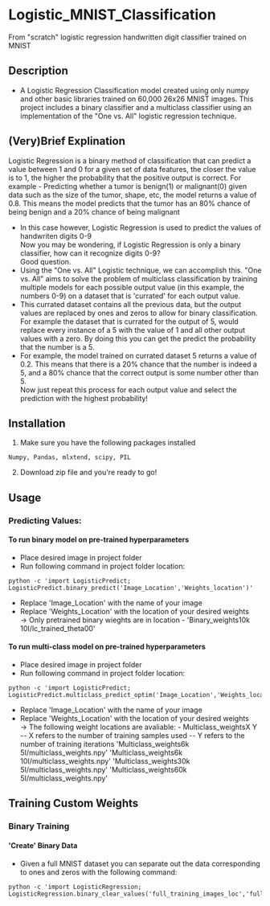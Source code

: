 # Logistic_MNIST_Classification
From "scratch" logistic regression handwritten digit classifier trained on MNIST
## Description
- A Logistic Regression Classification model created using only numpy and other basic libraries trained on 60,000 26x26 MNIST images.
This project includes a binary classifier and a multiclass classifier using an implementation of the "One vs. All" logistic regression technique.
## (Very)Brief Explination 
Logistic Regression is a binary method of classification that can predict a value between 1 and 0 for a given set of data  features, the closer the value is to 1, the higher the probability that the positive output is correct.
For example - Predicting whether a tumor is benign(1) or malignant(0) given data such as the size of the tumor, shape, etc, the model returns a value of 0.8. This means the model predicts that the tumor has an 80% chance of being benign and a 20% chance of being malignant
  
- In this case however, Logistic Regression is used to predict the values of handwriten digits 0-9  
  Now you may be wondering, if Logistic Regression is only a binary classifier, how can it recognize digits 0-9?  
  Good question. 
- Using the "One vs. All" Logistic technique, we can accomplish this. "One vs. All" aims to solve the problem of multiclass   classification by training multiple models for each possible output value (in this example, the numbers 0-9) on a dataset   that is 'currated' for each output value.  
- This currated dataset contains all the previous data, but the output values are replaced by ones and zeros to allow for     binary classification. For example the dataset that is currated for the output of 5, would replace every instance of a 5     with the value of 1 and all other output values with a zero. By doing this you can get the predict the probability that     the number is a 5.   
- For example, the model trained on currated dataset 5 returns a value of 0.2. This means that there is a 20% chance           that the number is indeed a 5, and a 80% chance that the correct output is some number other than 5.  
  Now just repeat this process for each output value and select the prediction with the highest probability!



## Installation
1) Make sure you have the following packages installed
```
Numpy, Pandas, mlxtend, scipy, PIL
```
2) Download zip file and you're ready to go!

## Usage
### Predicting Values:    
#### To run binary model on pre-trained hyperparameters
- Place desired image in project folder 
- Run following command in project folder location: 
```
python -c 'import LogisticPredict; LogisticPredict.binary_predict('Image_Location','Weights_location')'
```
- Replace 'Image_Location' with the name of your image  
- Replace 'Weights_Location' with the location of your desired weights  
  -> Only pretrained binary wieghts are in location - 'Binary_weights10k 10I/lc_trained_theta00'
  
#### To run multi-class model on pre-trained hyperparameters
- Place desired image in project folder  
- Run following command in project folder location: 
```
python -c 'import LogisticPredict; LogisticPredict.multiclass_predict_optim('Image_Location','Weights_location')'
```
- Replace 'Image_Location' with the name of your image  
- Replace 'Weights_Location' with the location of your desired weights  
  -> The following weight locations are avaliable:
        - Multiclass_weightsX Y
          -- X refers to the number of training samples used
          -- Y refers to the number of training iterations
       'Multiclass_weights6k 5I/multiclass_weights.npy'
       'Multiclass_weights6k 10I/multiclass_weights.npy'
       'Multiclass_weights30k 5I/multiclass_weights.npy'
       'Multiclass_weights60k 5I/multiclass_weights.npy'
       
   
## Training Custom Weights
### Binary Training
#### 'Create' Binary Data
- Given a full MNIST dataset you can separate out the data corresponding to ones and zeros with the following command:
```
python -c 'import LogisticRegression; LogisticRegression.binary_clear_values('full_training_images_loc','full_training_')'
```
